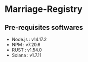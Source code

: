 # Marriage-Registry

## Pre-requisites softwares
* Node.js : v14.17.2
* NPM     : v7.20.6
* RUST    : v1.54.0
* Solana  : v1.7.11
